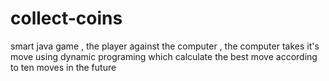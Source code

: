# collect-coins
smart java game , the player against the computer , the computer takes it's move using dynamic programing which calculate the best move according to ten moves in  the future 
